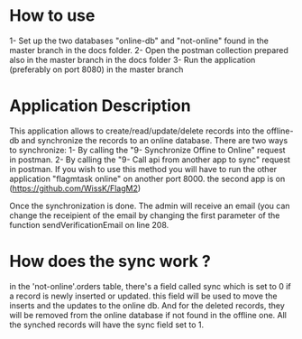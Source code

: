 # How to use

1- Set up the two databases "online-db" and "not-online" found in the master branch in the docs folder.
2- Open the postman collection prepared also in the master branch in the docs folder
3- Run the application (preferably on port 8080) in the master branch

# Application Description

This application allows to create/read/update/delete records into the offline-db and synchronize the records to an online database. There are two ways to synchronize:
  1- By calling the "9- Synchronize Offine to Online" request in postman.
  2- By calling the "9- Call api from another app to sync" request in postman. If you wish to use this method you will have to run the other application "flagmtask online" on another port 8000. the second app is on (https://github.com/WissK/FlagM2)
 
 Once the synchronization is done. The admin will receive an email (you can change the receipient of the email by changing the first parameter of the function sendVerificationEmail on line 208.
 
 # How does the sync work ?
 
 in the 'not-online'.orders table, there's a field called sync which is set to 0 if a record is newly inserted or updated. this field will be used to move the inserts and the updates to the online db. And for the deleted records, they will be removed from the online database if not found in the offline one.
 All the synched records will have the sync field set to 1.
